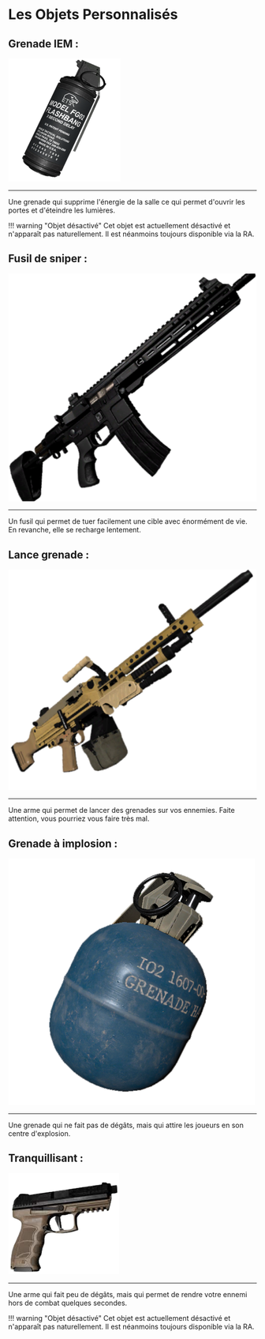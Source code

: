# Les Objets Personnalisés

## Grenade IEM :

![Grenade-IEM](assets/emp.png)

---

Une grenade qui supprime l'énergie de la salle ce qui permet d'ouvrir les portes et d'éteindre les lumières. 

!!! warning "Objet désactivé"
    Cet objet est actuellement désactivé et n'apparaît pas naturellement. Il est néanmoins toujours disponible via la RA.

## Fusil de sniper :

![Fusil-de-Sniper](assets/sniper.png)

---

Un fusil qui permet de tuer facilement une cible avec énormément de vie. En revanche, elle se recharge lentement.

## Lance grenade :

![Lance-Grenade](assets/grenadelauncher.png)

---

Une arme qui permet de lancer des grenades sur vos ennemies. Faite attention, vous pourriez vous faire très mal.

## Grenade à implosion :

![Grenade-à-Implosion](assets/grenade.png)

---

Une grenade qui ne fait pas de dégâts, mais qui attire les joueurs en son centre d'explosion. 

## Tranquillisant :

![Tranquillisant](assets/127.png)

---

Une arme qui fait peu de dégâts, mais qui permet de rendre votre ennemi hors de combat quelques secondes. 

!!! warning "Objet désactivé"
    Cet objet est actuellement désactivé et n'apparaît pas naturellement. Il est néanmoins toujours disponible via la RA.